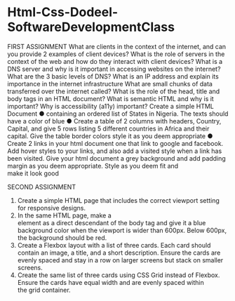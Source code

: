 # Html-Css-Dodeel-SoftwareDevelopmentClass
FIRST ASSIGNMENT
What are clients in the context of the internet, and can you provide 2 examples of client
devices?
What is the role of servers in the context of the web and how do they interact with client
devices?
What is a DNS server and why is it important in accessing websites on the internet?
What are the 3 basic levels of DNS?
What is an IP address and explain its importance in the internet infrastructure
What are small chunks of data transferred over the internet called?
What is the role of the head, title and body tags in an HTML document?
What is semantic HTML and why is it important?
Why is accessibility (a11y) important?
Create a simple HTML Document
● containing an ordered list of States in Nigeria. The texts should have a color of blue
● Create a table of 2 columns with headers, Country, Capital, and give 5 rows listing 5
different countries in Africa and their capital. Give the table border colors style it as you
deem appropriate
● Create 2 links in your html document one that link to google and facebook. Add hover
styles to your links, and also add a visited style when a link has been visited.
Give your html document a grey background and add padding margin as you deem appropriate.
Style as you deem fit and make it look good




SECOND ASSIGNMENT
1. Create a simple HTML page that includes the correct viewport setting for
responsive designs.
2. In the same HTML page, make a <div> element as a direct descendant of the
body tag and give it a blue background color when the viewport is wider than
600px. Below 600px, the background should be red.
3. Create a Flexbox layout with a list of three cards. Each card should contain an
image, a title, and a short description. Ensure the cards are evenly spaced and
stay in a row on larger screens but stack on smaller screens.
4. Create the same list of three cards using CSS Grid instead of Flexbox. Ensure the
cards have equal width and are evenly spaced within the grid container.